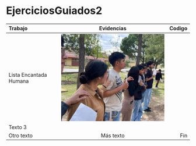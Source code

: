 # EjerciciosGuiados2

| Trabajo | Evidencias | Codigo |
|:-----------|:--------:|-----------:|
| Lista Encantada Humana   |<img src="https://github.com/Fernando44PF/EjerciciosGuiados2/blob/main/Captura%20de%20pantalla%202025-10-20%20222804.png?raw=true" alt="Captura del programa" width="400">
  | Texto 3    |
| Otro texto | Más texto| Fin        |
